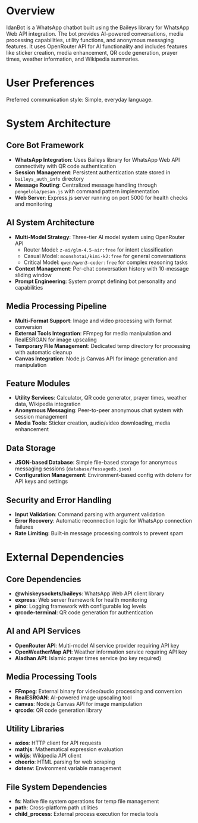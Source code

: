 # Overview

IdanBot is a WhatsApp chatbot built using the Baileys library for WhatsApp Web API integration. The bot provides AI-powered conversations, media processing capabilities, utility functions, and anonymous messaging features. It uses OpenRouter API for AI functionality and includes features like sticker creation, media enhancement, QR code generation, prayer times, weather information, and Wikipedia summaries.

# User Preferences

Preferred communication style: Simple, everyday language.

# System Architecture

## Core Bot Framework
- **WhatsApp Integration**: Uses Baileys library for WhatsApp Web API connectivity with QR code authentication
- **Session Management**: Persistent authentication state stored in `baileys_auth_info` directory
- **Message Routing**: Centralized message handling through `pengelola/pesan.js` with command pattern implementation
- **Web Server**: Express.js server running on port 5000 for health checks and monitoring

## AI System Architecture
- **Multi-Model Strategy**: Three-tier AI model system using OpenRouter API
  - Router Model: `z-ai/glm-4.5-air:free` for intent classification
  - Casual Model: `moonshotai/kimi-k2:free` for general conversations
  - Critical Model: `qwen/qwen3-coder:free` for complex reasoning tasks
- **Context Management**: Per-chat conversation history with 10-message sliding window
- **Prompt Engineering**: System prompt defining bot personality and capabilities

## Media Processing Pipeline
- **Multi-Format Support**: Image and video processing with format conversion
- **External Tools Integration**: FFmpeg for media manipulation and RealESRGAN for image upscaling
- **Temporary File Management**: Dedicated temp directory for processing with automatic cleanup
- **Canvas Integration**: Node.js Canvas API for image generation and manipulation

## Feature Modules
- **Utility Services**: Calculator, QR code generator, prayer times, weather data, Wikipedia integration
- **Anonymous Messaging**: Peer-to-peer anonymous chat system with session management
- **Media Tools**: Sticker creation, audio/video downloading, media enhancement

## Data Storage
- **JSON-based Database**: Simple file-based storage for anonymous messaging sessions (`database/fessagedb.json`)
- **Configuration Management**: Environment-based config with dotenv for API keys and settings

## Security and Error Handling
- **Input Validation**: Command parsing with argument validation
- **Error Recovery**: Automatic reconnection logic for WhatsApp connection failures
- **Rate Limiting**: Built-in message processing controls to prevent spam

# External Dependencies

## Core Dependencies
- **@whiskeysockets/baileys**: WhatsApp Web API client library
- **express**: Web server framework for health monitoring
- **pino**: Logging framework with configurable log levels
- **qrcode-terminal**: QR code generation for authentication

## AI and API Services
- **OpenRouter API**: Multi-model AI service provider requiring API key
- **OpenWeatherMap API**: Weather information service requiring API key
- **Aladhan API**: Islamic prayer times service (no key required)

## Media Processing Tools
- **FFmpeg**: External binary for video/audio processing and conversion
- **RealESRGAN**: AI-powered image upscaling tool
- **canvas**: Node.js Canvas API for image manipulation
- **qrcode**: QR code generation library

## Utility Libraries
- **axios**: HTTP client for API requests
- **mathjs**: Mathematical expression evaluation
- **wikijs**: Wikipedia API client
- **cheerio**: HTML parsing for web scraping
- **dotenv**: Environment variable management

## File System Dependencies
- **fs**: Native file system operations for temp file management
- **path**: Cross-platform path utilities
- **child_process**: External process execution for media tools